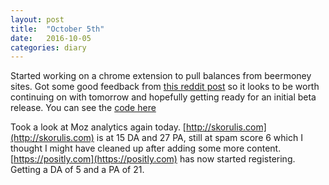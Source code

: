 ```yaml
---
layout: post
title:  "October 5th"
date:   2016-10-05
categories: diary
---
```


Started working on a chrome extension to pull balances from beermoney sites. Got some good feedback from [this reddit post](https://www.reddit.com/r/beermoney/comments/55yd1q/beermoney_balances_extension/) so it looks to be worth continuing on with tomorrow and hopefully getting ready for an initial beta release. You can see the [code here](https://github.com/skorulis/beermoney-balances)

Took a look at Moz analytics again today. [http://skorulis.com](http://skorulis.com) is at 15 DA and 27 PA, still at spam score 6 which I thought I might have cleaned up after adding some more content. [https://positly.com](https://positly.com) has now started registering. Getting a DA of 5 and a PA of 21.